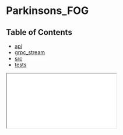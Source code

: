 # Parkinsons_FOG

## Table of Contents

- [api](docs/api/app/index.md)
- [grpc_stream](docs/grpc_stream/index.md)
- [src](docs/src/index.md)
- [tests](docs/tests/index.md)

<iframe src='docs/api/app/index.md'></iframe>